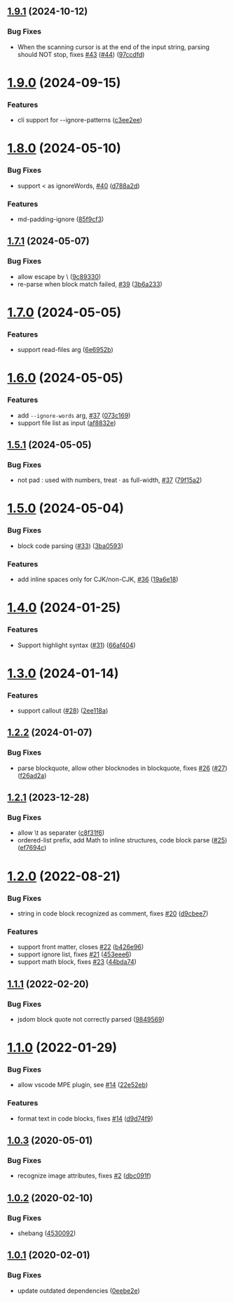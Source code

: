 ## [1.9.1](https://github.com/harttle/md-padding/compare/v1.9.0...v1.9.1) (2024-10-12)


### Bug Fixes

* When the scanning cursor is at the end of the input string, parsing should NOT stop, fixes [#43](https://github.com/harttle/md-padding/issues/43) ([#44](https://github.com/harttle/md-padding/issues/44)) ([97ccdfd](https://github.com/harttle/md-padding/commit/97ccdfd13d7e15a15dbfe447f2882c11208afdea))

# [1.9.0](https://github.com/harttle/md-padding/compare/v1.8.0...v1.9.0) (2024-09-15)


### Features

* cli support for --ignore-patterns ([c3ee2ee](https://github.com/harttle/md-padding/commit/c3ee2eee03159ee825e8f332b1bc4ffa98a4916f))

# [1.8.0](https://github.com/harttle/md-padding/compare/v1.7.1...v1.8.0) (2024-05-10)


### Bug Fixes

* support < as ignoreWords, [#40](https://github.com/harttle/md-padding/issues/40) ([d788a2d](https://github.com/harttle/md-padding/commit/d788a2d11621a46e5000304ce0043df030713ce7))


### Features

* md-padding-ignore ([85f9cf3](https://github.com/harttle/md-padding/commit/85f9cf38a9c1b01d425e02eed73fdd9ea9465d54))

## [1.7.1](https://github.com/harttle/md-padding/compare/v1.7.0...v1.7.1) (2024-05-07)


### Bug Fixes

* allow escape by \ ([9c89330](https://github.com/harttle/md-padding/commit/9c893307636a0825045bab4705e73d69db7e0ef9))
* re-parse when block match failed, [#39](https://github.com/harttle/md-padding/issues/39) ([3b6a233](https://github.com/harttle/md-padding/commit/3b6a2331e0221faecc07b00f9fe3565b097de843))

# [1.7.0](https://github.com/harttle/md-padding/compare/v1.6.0...v1.7.0) (2024-05-05)


### Features

* support read-files arg ([6e6952b](https://github.com/harttle/md-padding/commit/6e6952bfbc79cc0cfc004869f41ac9235c8dd199))

# [1.6.0](https://github.com/harttle/md-padding/compare/v1.5.1...v1.6.0) (2024-05-05)


### Features

* add `--ignore-words` arg, [#37](https://github.com/harttle/md-padding/issues/37) ([073c169](https://github.com/harttle/md-padding/commit/073c169032c9517e96267c81a5b9250c3b826637))
* support file list as input ([af8832e](https://github.com/harttle/md-padding/commit/af8832e291d4ecf33865616b720f3de4618f1eb4))

## [1.5.1](https://github.com/harttle/md-padding/compare/v1.5.0...v1.5.1) (2024-05-05)


### Bug Fixes

* not pad : used with numbers, treat · as full-width, [#37](https://github.com/harttle/md-padding/issues/37) ([79f15a2](https://github.com/harttle/md-padding/commit/79f15a22ea61cbc68f2a6c3fdb7df3fe8333f22d))

# [1.5.0](https://github.com/harttle/md-padding/compare/v1.4.0...v1.5.0) (2024-05-04)


### Bug Fixes

* block code parsing ([#33](https://github.com/harttle/md-padding/issues/33)) ([3ba0593](https://github.com/harttle/md-padding/commit/3ba0593857f72d4b297afcae2db133e789e4713c))


### Features

* add inline spaces only for CJK/non-CJK, [#36](https://github.com/harttle/md-padding/issues/36) ([19a6e18](https://github.com/harttle/md-padding/commit/19a6e18bc25d9fbad2f5aeb3ee019a46fbf240d7))

# [1.4.0](https://github.com/harttle/md-padding/compare/v1.3.0...v1.4.0) (2024-01-25)


### Features

* Support highlight syntax ([#31](https://github.com/harttle/md-padding/issues/31)) ([66af404](https://github.com/harttle/md-padding/commit/66af404963f010a872cbaeeaac58ff7494642b69))

# [1.3.0](https://github.com/harttle/md-padding/compare/v1.2.2...v1.3.0) (2024-01-14)


### Features

* support callout ([#28](https://github.com/harttle/md-padding/issues/28)) ([2ee118a](https://github.com/harttle/md-padding/commit/2ee118a4f401ab60c04cd602ba14aa2871c3c457))

## [1.2.2](https://github.com/harttle/md-padding/compare/v1.2.1...v1.2.2) (2024-01-07)


### Bug Fixes

* parse blockquote, allow other blocknodes in blockquote, fixes [#26](https://github.com/harttle/md-padding/issues/26) ([#27](https://github.com/harttle/md-padding/issues/27)) ([f26ad2a](https://github.com/harttle/md-padding/commit/f26ad2aa7e2a75ab0c253714edb3c6dfb142ad34))

## [1.2.1](https://github.com/harttle/md-padding/compare/v1.2.0...v1.2.1) (2023-12-28)


### Bug Fixes

* allow \t as separater ([c8f31f6](https://github.com/harttle/md-padding/commit/c8f31f68a3965af3290aa0c812abbf0dddc64b12))
* ordered-list prefix, add Math to inline structures, code block parse ([#25](https://github.com/harttle/md-padding/issues/25)) ([ef7694c](https://github.com/harttle/md-padding/commit/ef7694c073ec6036daa2c091148fb8c5a4e50d86))

# [1.2.0](https://github.com/harttle/md-padding/compare/v1.1.1...v1.2.0) (2022-08-21)


### Bug Fixes

* string in code block recognized as comment, fixes [#20](https://github.com/harttle/md-padding/issues/20) ([d9cbee7](https://github.com/harttle/md-padding/commit/d9cbee779b54e5898964d67f0cb1b7fe82cf71b9))


### Features

* support front matter, closes [#22](https://github.com/harttle/md-padding/issues/22) ([b426e96](https://github.com/harttle/md-padding/commit/b426e96ff4a22e3797b5482949717d7f562306f9))
* support ignore list, fixes [#21](https://github.com/harttle/md-padding/issues/21) ([453eee6](https://github.com/harttle/md-padding/commit/453eee6c2fef45014192a2ebfb566c0c7a42865e))
* support math block, fixes [#23](https://github.com/harttle/md-padding/issues/23) ([44bda74](https://github.com/harttle/md-padding/commit/44bda744e90a2ba91f90c05736d0ef94d1d66d11))

## [1.1.1](https://github.com/harttle/md-padding/compare/v1.1.0...v1.1.1) (2022-02-20)


### Bug Fixes

* jsdom block quote not correctly parsed ([9849569](https://github.com/harttle/md-padding/commit/984956923b9fcd25314482109e793e85e9ee5d21))

# [1.1.0](https://github.com/harttle/md-padding/compare/v1.0.3...v1.1.0) (2022-01-29)


### Bug Fixes

* allow vscode MPE plugin, see [#14](https://github.com/harttle/md-padding/issues/14) ([22e52eb](https://github.com/harttle/md-padding/commit/22e52eb4a0c80715526b0ad5c2067177c797a916))


### Features

* format text in code blocks, fixes [#14](https://github.com/harttle/md-padding/issues/14) ([d9d74f9](https://github.com/harttle/md-padding/commit/d9d74f9ee9c45cdbc20504f9a45bee9c9d68030c))

## [1.0.3](https://github.com/harttle/md-padding/compare/v1.0.2...v1.0.3) (2020-05-01)


### Bug Fixes

* recognize image attributes, fixes [#2](https://github.com/harttle/md-padding/issues/2) ([dbc091f](https://github.com/harttle/md-padding/commit/dbc091f8410ca2a5f43f54f40d39cda0700ba66f))

## [1.0.2](https://github.com/harttle/md-padding/compare/v1.0.1...v1.0.2) (2020-02-10)


### Bug Fixes

* shebang ([4530092](https://github.com/harttle/md-padding/commit/4530092a14d41ee2eff704d58dffbaebc3b85cdb))

## [1.0.1](https://github.com/harttle/md-padding/compare/v1.0.0...v1.0.1) (2020-02-01)


### Bug Fixes

* update outdated dependencies ([0eebe2e](https://github.com/harttle/md-padding/commit/0eebe2ebe5a0e21a8539813c33a26a17be3957cb))
